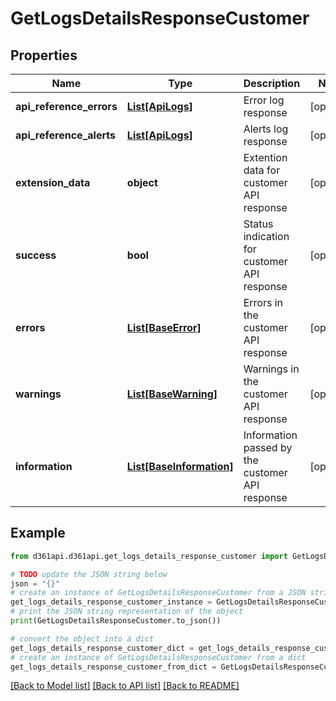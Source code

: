 # GetLogsDetailsResponseCustomer


## Properties

Name | Type | Description | Notes
------------ | ------------- | ------------- | -------------
**api_reference_errors** | [**List[ApiLogs]**](ApiLogs.md) | Error log response | [optional] 
**api_reference_alerts** | [**List[ApiLogs]**](ApiLogs.md) | Alerts log response | [optional] 
**extension_data** | **object** | Extention data for customer API response | [optional] 
**success** | **bool** | Status indication for customer API response | [optional] 
**errors** | [**List[BaseError]**](BaseError.md) | Errors in the customer API response | [optional] 
**warnings** | [**List[BaseWarning]**](BaseWarning.md) | Warnings in the customer API response | [optional] 
**information** | [**List[BaseInformation]**](BaseInformation.md) | Information passed by the customer API response | [optional] 

## Example

```python
from d361api.d361api.get_logs_details_response_customer import GetLogsDetailsResponseCustomer

# TODO update the JSON string below
json = "{}"
# create an instance of GetLogsDetailsResponseCustomer from a JSON string
get_logs_details_response_customer_instance = GetLogsDetailsResponseCustomer.from_json(json)
# print the JSON string representation of the object
print(GetLogsDetailsResponseCustomer.to_json())

# convert the object into a dict
get_logs_details_response_customer_dict = get_logs_details_response_customer_instance.to_dict()
# create an instance of GetLogsDetailsResponseCustomer from a dict
get_logs_details_response_customer_from_dict = GetLogsDetailsResponseCustomer.from_dict(get_logs_details_response_customer_dict)
```
[[Back to Model list]](../README.md#documentation-for-models) [[Back to API list]](../README.md#documentation-for-api-endpoints) [[Back to README]](../README.md)


